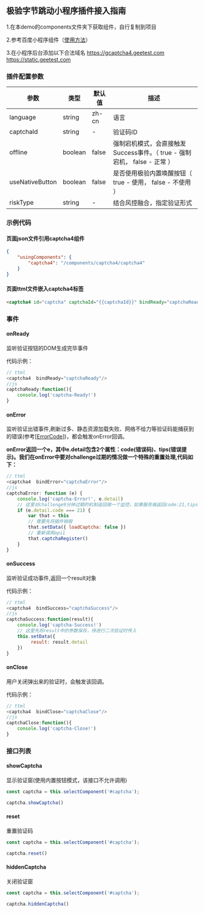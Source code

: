 ## 极验字节跳动小程序插件接入指南

1.在本demo的components文件夹下获取组件，自行复制到项目

2.参考百度小程序组件（[使用方法](https://microapp.bytedance.com/docs/zh-CN/mini-app/develop/guide/custom-component/custom-component/)）

3.在小程序后台添加以下合法域名  https://gcaptcha4.geetest.com    https://static.geetest.com



### 插件配置参数

| 参数            | 类型    | 默认值 | 描述                                                         |
| --------------- | ------- | ------ | ------------------------------------------------------------ |
| language            | string  | zh-cn  | 语言                                                         |
| captchaId       | string  | -      | 验证码ID                                                     |
| offline         | boolean | false  | 强制宕机模式，会直接触发Success事件。（ true - 强制宕机， false - 正常 ） |
| useNativeButton | boolean | false  | 是否使用极验内置唤醒按钮（ true - 使用， false - 不使用 ）   |
| riskType        | string  | -      | 结合风控融合，指定验证形式                                   |

### 示例代码

#### 页面json文件引用captcha4组件

```json
{
    "usingComponents": {
        "captcha4": "/components/captcha4/captcha4"
    }
}
```

#### 页面ttml文件嵌入captcha4标签

```html
<captcha4 id="captcha" captchaId="{{captchaId}}" bindReady="captchaReady" bindSuccess='captchaSuccess' bindClose='captchaClose' bindError="captchaError" />
```

### 事件

#### onReady

监听验证按钮的DOM生成完毕事件

代码示例：

```js
// ttml
<captcha4  bindReady="captchaReady"/>
//js  
captchaReady:function(){
    console.log('captcha-Ready!')
}
```

#### onError

监听验证出错事件,刷新过多、静态资源加载失败、网络不给力等验证码能捕获到的错误(参考[[ErrorCode\]](https://docs.geetest.com/sensebot/apirefer/errorcode/web))，都会触发onError回调。

**onError返回一个e，其中e.detail包含2个属性：code(错误码)、tips(错误提示)。我们在onError中要对challenge过期的情况做一个特殊的重置处理,代码如下：**

```js
// ttml
<captcha4  bindError="captchaError"/>
//js  
captchaError: function (e) {
    console.log('captcha-Error!', e.detail)
    // 这里对challenge9分钟过期的机制返回做一个监控，如果服务端返回code:21,tips:not proof，则重新调用api1重置
    if (e.detail.code === 21) {
        var that = this
        // 需要先将插件销毁
        that.setData({ loadCaptcha: false })
        // 重新调用api1
        that.captchaRegister()
    }
}
```

#### onSuccess

监听验证成功事件,返回一个result对象

代码示例：

```js
// ttml
<captcha4  bindSuccess="captchaSuccess"/>
//js  
captchaSuccess:function(result){
    console.log('captcha-Success!')
    // 这里先将result中的参数保存，待进行二次验证时传入
    this.setData({
         result: result.detail
    })
}
```

#### onClose

用户关闭弹出来的验证时，会触发该回调。

代码示例：

```js
// ttml
<captcha4  bindClose="captchaClose"/>
//js      
captchaClose:function(){
    console.log('captcha-Close!')
}
```

### 接口列表


#### showCaptcha

显示验证窗(使用内置按钮模式，该接口不允许调用)

```js
const captcha = this.selectComponent('#captcha');

captcha.showCaptcha()
```

#### reset

重置验证码

```js
const captcha = this.selectComponent('#captcha');

captcha.reset()
```

#### hiddenCaptcha

关闭验证窗

```js
const captcha = this.selectComponent('#captcha');

captcha.hiddenCaptcha()
```



















